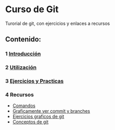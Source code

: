 # Curso de Git

Turorial de git, con ejercicios y enlaces a recursos

## Contenido:

### 1 [Introducción](/introduccion/README.md)

### 2 [Utilización](BuenasPracticas.md)

### 3 [Ejercicios y Practicas](/practicas/README.md)

### 4 Recursos

-  [Comandos](/comandos/README.md)
-  [Graficamente ver commit y branches](https://git-school.github.io/visualizing-git/)
-  [Ejercicios graficos de git](https://learngitbranching.js.org/?locale=es_ES)
-  [Conceptos de git](https://gitimmersion.com/index.html)



